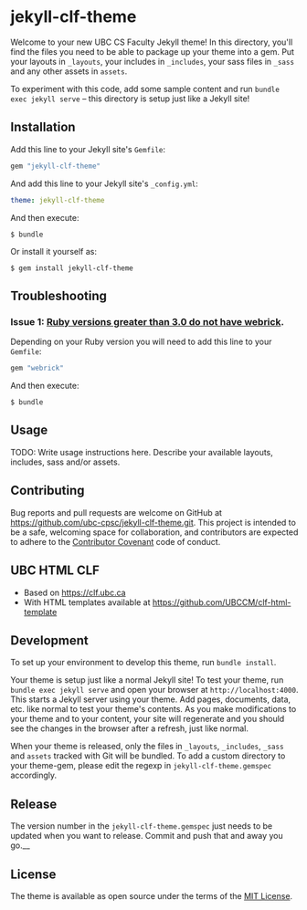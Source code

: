 # jekyll-clf-theme

Welcome to your new UBC CS Faculty Jekyll theme! In this directory, you'll find the files you need to be able to package up your theme into a gem. Put your layouts in `_layouts`, your includes in `_includes`, your sass files in `_sass` and any other assets in `assets`.

To experiment with this code, add some sample content and run `bundle exec jekyll serve` – this directory is setup just like a Jekyll site!


## Installation

Add this line to your Jekyll site's `Gemfile`:

```ruby
gem "jekyll-clf-theme"
```

And add this line to your Jekyll site's `_config.yml`:

```yaml
theme: jekyll-clf-theme
```

And then execute:

    $ bundle

Or install it yourself as:

    $ gem install jekyll-clf-theme

## Troubleshooting

### Issue 1: [Ruby versions greater than 3.0 do not have webrick](https://github.com/jekyll/jekyll/issues/8523). 

Depending on your Ruby version you will need to add this line to your `Gemfile`:

```ruby
gem "webrick"
```

And then execute:

    $ bundle

## Usage

TODO: Write usage instructions here. Describe your available layouts, includes, sass and/or assets.

## Contributing

Bug reports and pull requests are welcome on GitHub at https://github.com/ubc-cpsc/jekyll-clf-theme.git. This project is intended to be a safe, welcoming space for collaboration, and contributors are expected to adhere to the [Contributor Covenant](http://contributor-covenant.org) code of conduct.

## UBC HTML CLF

- Based on https://clf.ubc.ca
- With HTML templates available at
https://github.com/UBCCM/clf-html-template

## Development

To set up your environment to develop this theme, run `bundle install`.

Your theme is setup just like a normal Jekyll site! To test your theme, run `bundle exec jekyll serve` and open your browser at `http://localhost:4000`. This starts a Jekyll server using your theme. Add pages, documents, data, etc. like normal to test your theme's contents. As you make modifications to your theme and to your content, your site will regenerate and you should see the changes in the browser after a refresh, just like normal.

When your theme is released, only the files in `_layouts`, `_includes`, `_sass` and `assets` tracked with Git will be bundled.
To add a custom directory to your theme-gem, please edit the regexp in `jekyll-clf-theme.gemspec` accordingly.

## Release

The version number in the `jekyll-clf-theme.gemspec` just needs to be updated when you want to release. Commit and push that and away you go.__


## License

The theme is available as open source under the terms of the [MIT License](https://opensource.org/licenses/MIT).

